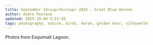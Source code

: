 ```yaml
---
title: September 19<sup>th</sup> 2025 - Great Blue Herons
author: Andre Pestana
updated: 2025-10-04 5:21:20
tags: photography, nature, birds, heron, golden hour, silhouette
---
```


<!-- excerpt -->

Photos from Esquimalt Lagoon.

<!-- excerpt -->

<FolderGallery dir="/sections/photography/posts/2025-09-19" sort="name-asc" />
